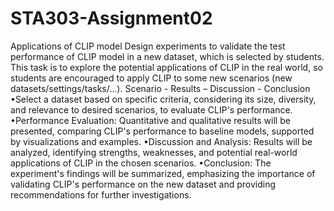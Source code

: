 # STA303-Assignment02

Applications of CLIP model Design experiments to validate the test performance of CLIP model in a new dataset, which is selected by students. This task is to explore the potential applications of CLIP in the real world, so students are encouraged to apply CLIP to some new scenarios (new datasets/settings/tasks/…). Scenario - Results – Discussion - Conclusion •Select a dataset based on specific criteria, considering its size, diversity, and relevance to desired scenarios, to evaluate CLIP's performance. •Performance Evaluation: Quantitative and qualitative results will be presented, comparing CLIP's performance to baseline models, supported by visualizations and examples. •Discussion and Analysis: Results will be analyzed, identifying strengths, weaknesses, and potential real-world applications of CLIP in the chosen scenarios. •Conclusion: The experiment's findings will be summarized, emphasizing the importance of validating CLIP's performance on the new dataset and providing recommendations for further investigations.
